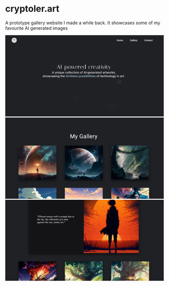 # cryptoler.art
A prototype gallery website I made a while back. It showcases some of my favourite AI generated images 

![Screenshot 1](./images/site-screenshot-1.png)
![Screenshot 2](./images/site-screenshot-2.png)
![Screenshot 3](./images/site-screenshot-3.png)

